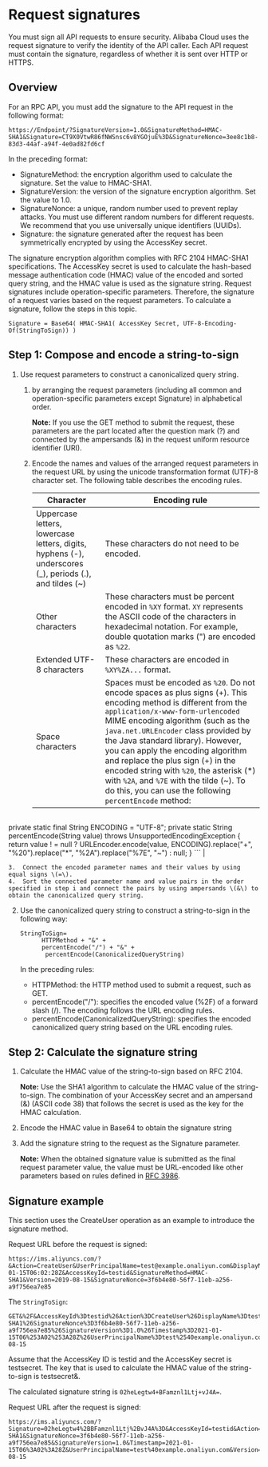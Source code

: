# Request signatures

You must sign all API requests to ensure security. Alibaba Cloud uses the request signature to verify the identity of the API caller. Each API request must contain the signature, regardless of whether it is sent over HTTP or HTTPS.

## Overview

For an RPC API, you must add the signature to the API request in the following format:

```
https://Endpoint/?SignatureVersion=1.0&SignatureMethod=HMAC-SHA1&Signature=CT9X0VtwR86fNWSnsc6v8YGOjuE%3D&SignatureNonce=3ee8c1b8-83d3-44af-a94f-4e0ad82fd6cf
```

In the preceding format:

-   SignatureMethod: the encryption algorithm used to calculate the signature. Set the value to HMAC-SHA1.
-   SignatureVersion: the version of the signature encryption algorithm. Set the value to 1.0.
-   SignatureNonce: a unique, random number used to prevent replay attacks. You must use different random numbers for different requests. We recommend that you use universally unique identifiers \(UUIDs\).
-   Signature: the signature generated after the request has been symmetrically encrypted by using the AccessKey secret.

The signature encryption algorithm complies with RFC 2104 HMAC-SHA1 specifications. The AccessKey secret is used to calculate the hash-based message authentication code \(HMAC\) value of the encoded and sorted query string, and the HMAC value is used as the signature string. Request signatures include operation-specific parameters. Therefore, the signature of a request varies based on the request parameters. To calculate a signature, follow the steps in this topic.

```
Signature = Base64( HMAC-SHA1( AccessKey Secret, UTF-8-Encoding-Of(StringToSign)) )
```

## Step 1: Compose and encode a string-to-sign

1.  Use request parameters to construct a canonicalized query string.
    1.  by arranging the request parameters \(including all common and operation-specific parameters except Signature\) in alphabetical order.

        **Note:** If you use the GET method to submit the request, these parameters are the part located after the question mark \(?\) and connected by the ampersands \(&\) in the request uniform resource identifier \(URI\).

    2.  Encode the names and values of the arranged request parameters in the request URL by using the unicode transformation format \(UTF\)-8 character set. The following table describes the encoding rules.

        |Character|Encoding rule|
        |---------|-------------|
        |Uppercase letters, lowercase letters, digits, hyphens \(-\), underscores \(\_\), periods \(.\), and tildes \(~\)|These characters do not need to be encoded.|
        |Other characters|These characters must be percent encoded in `%XY` format. `XY` represents the ASCII code of the characters in hexadecimal notation. For example, double quotation marks \("\) are encoded as `%22`.|
        |Extended UTF-8 characters|These characters are encoded in `%XY%ZA...` format.|
        |Space characters|Spaces must be encoded as `%20`. Do not encode spaces as plus signs \(+\). This encoding method is different from the `application/x-www-form-urlencoded` MIME encoding algorithm \(such as the `java.net.URLEncoder` class provided by the Java standard library\). However, you can apply the encoding algorithm and replace the plus sign \(+\) in the encoded string with `%20`, the asterisk \(\*\) with `%2A`, and `%7E` with the tilde \(~\). To do this, you can use the following `percentEncode` method:

        ```
private static final String ENCODING = "UTF-8";
private static String percentEncode(String value) throws UnsupportedEncodingException 
{
return value ! = null ? URLEncoder.encode(value, ENCODING).replace("+", "%20").replace("*", "%2A").replace("%7E", "~") : null;
}
        ``` |

    3.  Connect the encoded parameter names and their values by using equal signs \(=\).
    4.  Sort the connected parameter name and value pairs in the order specified in step i and connect the pairs by using ampersands \(&\) to obtain the canonicalized query string.
2.  Use the canonicalized query string to construct a string-to-sign in the following way:

    ```
    StringToSign=
          HTTPMethod + "&" +
          percentEncode("/") + "&" +
           percentEncode(CanonicalizedQueryString)
    ```

    In the preceding rules:

    -   HTTPMethod: the HTTP method used to submit a request, such as GET.
    -   percentEncode\("/"\): specifies the encoded value \(%2F\) of a forward slash \(/\). The encoding follows the URL encoding rules.
    -   percentEncode\(CanonicalizedQueryString\): specifies the encoded canonicalized query string based on the URL encoding rules.

## Step 2: Calculate the signature string

1.  Calculate the HMAC value of the string-to-sign based on RFC 2104.

    **Note:** Use the SHA1 algorithm to calculate the HMAC value of the string-to-sign. The combination of your AccessKey secret and an ampersand \(&\) \(ASCII code 38\) that follows the secret is used as the key for the HMAC calculation.

2.  Encode the HMAC value in Base64 to obtain the signature string
3.  Add the signature string to the request as the Signature parameter.

    **Note:** When the obtained signature value is submitted as the final request parameter value, the value must be URL-encoded like other parameters based on rules defined in [RFC 3986](https://tools.ietf.org/html/rfc3986).


## Signature example

This section uses the CreateUser operation as an example to introduce the signature method.

Request URL before the request is signed:

```
https://ims.aliyuncs.com/?&Action=CreateUser&UserPrincipalName=test@example.onaliyun.com&DisplayName=test&SignatureVersion=1.0&Format=JSON&Timestamp=2021-01-15T06:02:28Z&AccessKeyId=testid&SignatureMethod=HMAC-SHA1&Version=2019-08-15&SignatureNonce=3f6b4e80-56f7-11eb-a256-a9f756ea7e85
```

The `StringToSign`:

```
GET&%2F&AccessKeyId%3Dtestid%26Action%3DCreateUser%26DisplayName%3Dtest%26Format%3DJSON%26SignatureMethod%3DHMAC-SHA1%26SignatureNonce%3D3f6b4e80-56f7-11eb-a256-a9f756ea7e85%26SignatureVersion%3D1.0%26Timestamp%3D2021-01-15T06%253A02%253A28Z%26UserPrincipalName%3Dtest%2540example.onaliyun.com%26Version%3D2019-08-15
```

Assume that the AccessKey ID is testid and the AccessKey secret is testsecret. The key that is used to calculate the HMAC value of the string-to-sign is testsecret&.

The calculated signature string is `02heLegtw4+BFamznl1Ltj+vJ4A=`.

Request URL after the request is signed:

```
https://ims.aliyuncs.com/?Signature=02heLegtw4%2BBFamznl1Ltj%2BvJ4A%3D&AccessKeyId=testid&Action=CreateUser&DisplayName=test&Format=JSON&SignatureMethod=HMAC-SHA1&SignatureNonce=3f6b4e80-56f7-11eb-a256-a9f756ea7e85&SignatureVersion=1.0&Timestamp=2021-01-15T06%3A02%3A28Z&UserPrincipalName=test%40example.onaliyun.com&Version=2019-08-15
```

